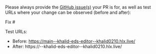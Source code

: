 Please always provide the [GitHub issue(s)](../issues) your PR is for, as well as test URLs where your change can be observed (before and after):

Fix #<gh-issue-id>

Test URLs:
- Before: https://main--khalid-eds-editor--khalid0210.hlx.live/
- After: https://<branch>--khalid-eds-editor--khalid0210.hlx.live/
